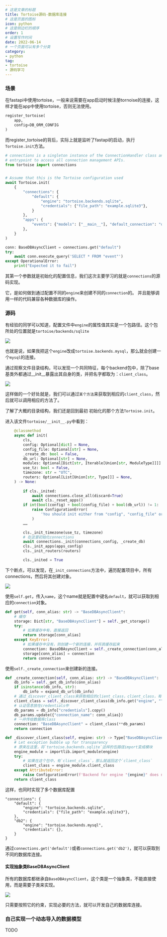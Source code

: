 ```yaml
---
# 这是文章的标题
title: Tortoise源码-数据库连接
# 这是页面的图标
icon: python
# 这是侧边栏的顺序
order: 1
# 设置写作时间
date: 2022-06-14
# 一个页面可以有多个分类
category:
- python
tag:
- tortoise
- 源码学习
---
```


### 场景

在fastapi中使用tortoise，一般来说需要在app启动时候注册tornoise的连接，这样才能在app中使用tortoise，否则无法使用。

```python
register_tortoise(
    app,
    config=DB_ORM_CONFIG
)
```
而register_tortoise的背后，实际上就是监听了fastapi的启动，执行`Tortoise.init`方法。

```python
# connections is a singleton instance of the ConnectionHandler class and serves as the
# entrypoint to access all connection management APIs.
from tortoise import connections


# Assume that this is the Tortoise configuration used
await Tortoise.init(
    {
        "connections": {
            "default": {
                "engine": "tortoise.backends.sqlite",
                "credentials": {"file_path": "example.sqlite3"},
            }
        },
        "apps": {
            "events": {"models": ["__main__"], "default_connection": "default"}
        },
    }
)

conn: BaseDBAsyncClient = connections.get("default")
try:
    await conn.execute_query('SELECT * FROM "event"')
except OperationalError:
    print("Expected it to fail")
```
其第一个参数就是初始化的配置信息，我们这次主要学习的就是`connections`的源码实现。

它，是如何做到通过配置不同的`engine`来创建不同的`connection`的。
并且能够调用一样的代码兼容各种数据库的操作。

### 源码

有经验的同学可以知道，配置文件中`engine`的属性值其实是一个包路径。这个包所处的位置就是`tortoise/backends/sqlite`

![](https://miclon-job.oss-cn-hangzhou.aliyuncs.com/img/20220614152933.png)

也就是说，如果我把这个`engine`改成`tortoise.backends.mysql`，那么就会创建一个`mysql`的连接。

通过观察文件目录结构，可以发现一个共同特征，每个backend包中，除了base基类外都通过__init__暴露出其自身的类，并把名字都取为：`client_class`。

![](https://miclon-job.oss-cn-hangzhou.aliyuncs.com/img/20220614153437.png)

这样做的一个好处就是，我们可以通过`某个方法`来获取到相应的`client_class`，然后就可以调用相应的方法了。

了解了大概的目录结构，我们还是回到最初 初始化的那个方法`Tortoise.init`。

进入该文件`tortoise/__init__.py`中看到：
```python
    @classmethod
    async def init(
        cls,
        config: Optional[dict] = None,
        config_file: Optional[str] = None,
        _create_db: bool = False,
        db_url: Optional[str] = None,
        modules: Optional[Dict[str, Iterable[Union[str, ModuleType]]]] = None,
        use_tz: bool = False,
        timezone: str = "UTC",
        routers: Optional[List[Union[str, Type]]] = None,
    ) -> None:
    
        if cls._inited:
            await connections.close_all(discard=True)
            await cls._reset_apps()
        if int(bool(config) + bool(config_file) + bool(db_url)) != 1:
            raise ConfigurationError(
                'You should init either from "config", "config_file" or "db_url"'
            )
        ……

        cls._init_timezone(use_tz, timezone)
        # 在这里初始化connections
        await connections._init(connections_config, _create_db)
        cls._init_apps(apps_config)
        cls._init_routers(routers)

        cls._inited = True
```

下个断点，可以发现，在`_init_connections`方法中，遍历配置项目中，所有connections，然后将其创建对象。

![](https://miclon-job.oss-cn-hangzhou.aliyuncs.com/img/20220614154541.png)

使用`self.get`，传入`name`，这个name就是配置中键名`default`，就可以获取到相应的`connection`对象。

```python
def get(self, conn_alias: str) -> "BaseDBAsyncClient":
    # 缓存
    storage: Dict[str, "BaseDBAsyncClient"] = self._get_storage()
    try:
        # 如果缓存中有，直接返回
        return storage[conn_alias]
    except KeyError:
        # 如果缓存中没有，则创建一个新的连接，并将其缓存起来
        connection: BaseDBAsyncClient = self._create_connection(conn_alias)
        storage[conn_alias] = connection
        return connection
```

使用`self._create_connection`来创建新的连接。

```python
def _create_connection(self, conn_alias: str) -> "BaseDBAsyncClient":
    db_info = self._get_db_info(conn_alias)
    if isinstance(db_info, str):
        db_info = expand_db_url(db_info)
    # 通过_discover_client_class来获取相应的client_class，client_class，有没有很熟悉？
    client_class = self._discover_client_class(db_info.get("engine", ""))
    # 认证信息放在credentials中
    db_params = db_info["credentials"].copy()
    db_params.update({"connection_name": conn_alias})
    # 一并传给数据库class
    connection: "BaseDBAsyncClient" = client_class(**db_params)
    return connection
```

```python
def _discover_client_class(self, engine: str) -> Type["BaseDBAsyncClient"]:
    # Let exception bubble up for transparency
    # 原来在这里，将`tortoise.backends.sqlite`这样的包路径import变成模块
    engine_module = importlib.import_module(engine)
    try:
        # 如果在这个包中，有`client_class`，那么就返回这个`client_class`
        client_class = engine_module.client_class
    except AttributeError:
        raise ConfigurationError(f'Backend for engine "{engine}" does not implement db client')
    return client_class
```

这样，也同时实现了多个数据库配置

```text
"connections": {
    "default": {
        "engine": "tortoise.backends.sqlite",
        "credentials": {"file_path": "example.sqlite3"},
    },
    "db2": {
        "engine": "tortoise.backends.mysql",
        "credentials": {},
    }
}
```
通过`connections.get('default')`或者`connections.get('db2')`，就可以获取到不同的数据库连接。

#### 实现抽象类BaseDBAsyncClient

所有的数据库都继承自`BaseDBAsyncClient`，这个类是一个抽象类，不能直接使用，而是需要子类来实现。

![](https://miclon-job.oss-cn-hangzhou.aliyuncs.com/img/20220614155638.png)

只需要按照它的约束，实现必要的方法，就可以开发自己的数据库连接。

### 自己实现一个动态导入的数据模型

TODO
